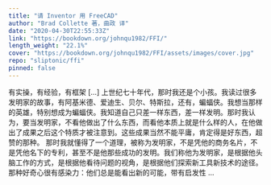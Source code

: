 ```yaml
---
title: "请 Inventor 用 FreeCAD"
author: "Brad Collette 著，曲政 译"
date: "2020-04-30T22:55:33Z"
link: "https://bookdown.org/johnqu1982/FFI/"
length_weight: "22.1%"
cover: "https://bookdown.org/johnqu1982/FFI/assets/images/cover.jpg"
repo: "sliptonic/ffi"
pinned: false
---
```


有实操，有经验，有框架 [...] 上世纪七十年代，那时我还是个小孩。我读过很多发明家的故事，有阿基米德、爱迪生、贝尔、特斯拉，还有，蝙蝠侠。我想当那样的英雄，特别想成为蝙蝠侠。我知道自己只差一样东西，差一样发明。那时我认为，要当发明家，不看他做出了什么东西，而看他本质上就是什么样的人，在他做出了成果之后这个特质才被注意到。这些成果当然不能平庸，肯定得是好东西，超赞的那种。 那时我就懂得了一个道理，被称为发明家，不是凭他的商务名片，不是凭他名下的专利，甚至不是他那些成功的发明。我们称他为发明家，是根据他头脑工作的方式，是根据他看待问题的视角，是根据他们探索新工具新技术的途径。那种好奇心很有感染力：他们总是能看出新的可能，带有启发性 ...
